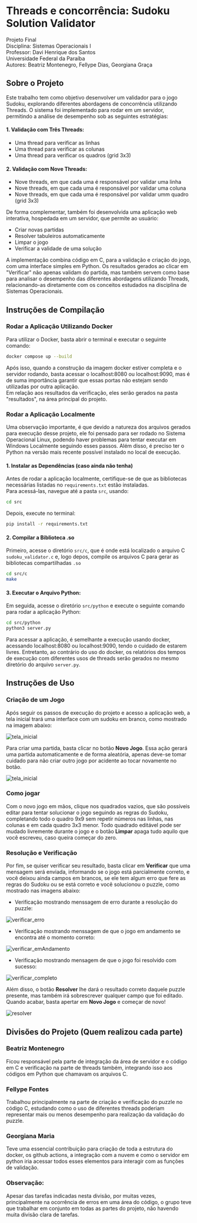 # Threads e concorrência: Sudoku Solution Validator

Projeto Final  
Disciplina: Sistemas Operacionais I    
Professor: Davi Henrique dos Santos  
Universidade Federal da Paraíba  
Autores: Beatriz Montenegro, Fellype Dias, Georgiana Graça

## Sobre o Projeto
Este trabalho tem como objetivo desenvolver um validador para o jogo Sudoku, explorando diferentes abordagens de concorrência utilizando Threads. O sistema foi implementado para rodar em um servidor, permitindo a análise de desempenho sob as seguintes estratégias:

#### 1. Validação com Três Threads:

- Uma thread para verificar as linhas
- Uma thread para verificar as colunas
- Uma thread para verificar os quadros (grid 3x3)

#### 2. Validação com Nove Threads:

- Nove threads, em que cada uma é responsável por validar uma linha
- Nove threads, em que cada uma é responsável por validar uma coluna
- Nove threads, em que cada uma é responsável por validar umm quadro (grid 3x3)

De forma complementar, também foi desenvolvida uma aplicação web interativa, hospedada em um servidor, que permite ao usuário:

- Criar novas partidas
- Resolver tabuleiros automaticamente
- Limpar o jogo
- Verificar a validade de uma solução

A implementação combina código em C, para a validação e criação do jogo, com uma interface simples em Python. Os resultados gerados ao clicar em "Verificar" não apenas validam do partida, mas também servem como base para analisar o desempenho das diferentes abordagens utilizando Threads, relacionando-as diretamente com os conceitos estudados na disciplina de Sistemas Operacionais.

## Instruções de Compilação

### Rodar a Aplicação Utilizando Docker
Para utilizar o Docker, basta abrir o terminal e executar o seguinte comando:
```bash
docker compose up --build
```
Após isso, quando a construção da imagem docker estiver completa e o servidor rodando, basta acessar o localhost:8080 ou localhost:9090, mas é de suma importância garantir que essas portas não estejam sendo utilizadas por outra aplicação.  
Em relação aos resultados da verificação, eles serão gerados na pasta "resultados", na área principal do projeto.

### Rodar a Aplicação Localmente
Uma observação importante, é que devido a natureza dos arquivos gerados para execução desse projeto, ele foi pensado para ser rodado no Sistema Operacional Linux, podendo haver problemas para tentar executar em Windows Localmente seguindo esses passos. Além disso, é preciso ter o Python na versão mais recente possível instalado no local de execução.

#### 1. Instalar as Dependências (caso ainda não tenha)
Antes de rodar a aplicação localmente, certifique-se de que as bibliotecas necessárias listadas no `requirements.txt` estão instaladas.  
Para acessá-las, navegue até a pasta `src`, usando:
```bash
cd src
```
Depois, execute no terminal:
```bash
pip install -r requirements.txt
```
#### 2. Compilar a Biblioteca .so
 Primeiro, acesse o diretório `src/c`, que é onde está localizado o arquivo C `sudoku_validator.c` e, logo depos, compile os arquivos C para gerar as bibliotecas compartilhadas `.so`
 
 ```bash
cd src/c
make
 ```

#### 3. Executar o Arquivo Python:
 Em seguida, acesse o diretório `src/python` e execute o seguinte comando para rodar a aplicação Python:
 ```bash
 cd src/python
 python3 server.py
 ``````
Para acessar a aplicação, é semelhante a execução usando docker, acessando localhost:8080 ou localhost:9090, tendo o cuidado de estarem livres. Entretanto, ao contrário do uso do docker, os relatórios dos tempos de execução com diferentes usos de threads serão gerados no mesmo diretório do arquivo `server.py`.  

## Instruções de Uso
### Criação de um Jogo
Após seguir os passos de execução do projeto e acesso a aplicação web, a tela inicial trará uma interface com um sudoku em branco, como mostrado na imagem abaixo: 

![tela_inicial](https://github.com/user-attachments/assets/2b5fdd9e-57ed-4cb8-88e2-1ab85a13e996)


Para criar uma partida, basta clicar no botão **Novo Jogo**. Essa ação gerará uma partida automaticamente e de forma aleatória, apenas deve-se tomar cuidado para não criar outro jogo por acidente ao tocar novamente no botão. 

![tela_inicial](https://github.com/user-attachments/assets/81a7cf35-0a27-4da0-9d24-de24320395f8)

### Como jogar
Com o novo jogo em mãos, clique nos quadrados vazios, que são possíveis editar para tentar solucionar o jogo seguindo as regras do Sudoku, completando todo o quadro 9x9 sem repetir números nas linhas, nas colunas e em cada quadro 3x3 menor. Todo quadrado editável pode ser mudado livremente durante o jogo e o botão **Limpar** apaga tudo aquilo que você escreveu, caso queira começar do zero. 

### Resolução e Verificação
Por fim, se quiser verificar seu resultado, basta clicar em **Verificar** que uma mensagem será enviada, informando se o jogo está parcialmente correto, e você deixou ainda campos em brancos, se ele tem algum erro que fere as regras do Sudoku ou se está correto e você solucionou o puzzle, como mostrado nas imagens abaixo: 

- Verificação mostrando menssagem de erro durante a resolução do puzzle:

![verificar_erro](https://github.com/user-attachments/assets/2476f190-3121-4db5-b155-2d8f8333bbb3)

- Verificação mostrando menssagem de que o jogo em andamento se encontra até o momento correto:

![verificar_emAndamento](https://github.com/user-attachments/assets/78c05093-ed85-4b75-ace4-69fadbe0c335)

- Verificação mostrando mensagem de que o jogo foi resolvido com sucesso:

![verificar_completo](https://github.com/user-attachments/assets/9eed78b9-385d-4a0a-ab1f-8977ab9b6162)


Além disso, o botão **Resolver** lhe dará o resultado correto daquele puzzle presente, mas também irá sobrescrever qualquer campo que foi editado. Quando acabar, basta apertar em **Novo Jogo** e começar de novo! 

![resolver](https://github.com/user-attachments/assets/eeef111f-8f54-43a6-b855-8f04b5d0a7cb)

## Divisões do Projeto (Quem realizou cada parte)
### Beatriz Montenegro
Ficou responsável pela parte de integração da área de servidor e o código em C e verificação na parte de threads também, integrando isso aos códigos em Python que chamavam os arquivos C.  
### Fellype Fontes
Trabalhou principalmente na parte de criação e verificação do puzzle no código C, estudando como o uso de diferentes threads poderiam representar mais ou menos desempenho para realização da validação do puzzle.
### Georgiana Maria
Teve uma essencial contribuição para criação de toda a estrutura do docker, os github actions, a integração com a nuvem e como o servidor em python iria acessar todos esses elementos para interagir com as funções de validação.
### Observação:
Apesar das tarefas indicadas nesta divisão, por muitas vezes, principalmente na ocorrência de erros em uma área do código, o grupo teve que trabalhar em conjunto em todas as partes do projeto, não havendo muita divisão clara de tarefas.
